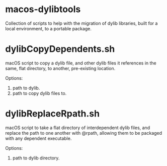 # macos-dylibtools
Collection of scripts to help with the migration of dylib libraries, built for a local environment, to a portable package.


# dylibCopyDependents.sh
macOS script to copy a dylib file, and other dylib files it references in the same, flat 
directory, to another, pre-existing location.

Options:
1. path to dylib.
2. path to copy dylib files to.


# dylibReplaceRpath.sh
macOS script to take a flat directory of interdependent dylib files, and replace the path
to one another with @rpath, allowing them to be packaged with any dependent executable.

Options:
1. path to dylib directory.
